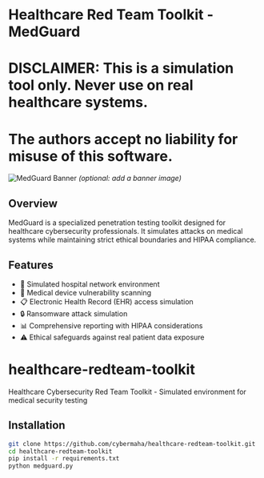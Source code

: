 
# Healthcare Red Team Toolkit - MedGuard
# DISCLAIMER: This is a simulation tool only. Never use on real healthcare systems.
# The authors accept no liability for misuse of this software.
![MedGuard Banner](docs/banner.png) *(optional: add a banner image)*

## Overview
MedGuard is a specialized penetration testing toolkit designed for healthcare cybersecurity professionals. It simulates attacks on medical systems while maintaining strict ethical boundaries and HIPAA compliance.

## Features
- 🏥 Simulated hospital network environment
- 💉 Medical device vulnerability scanning
- 📋 Electronic Health Record (EHR) access simulation
- 🔒 Ransomware attack simulation
- 📊 Comprehensive reporting with HIPAA considerations
- ⚠️ Ethical safeguards against real patient data exposure



# healthcare-redteam-toolkit
Healthcare Cybersecurity Red Team Toolkit - Simulated environment for medical security testing

## Installation
```bash
git clone https://github.com/cybermaha/healthcare-redteam-toolkit.git
cd healthcare-redteam-toolkit
pip install -r requirements.txt
python medguard.py


